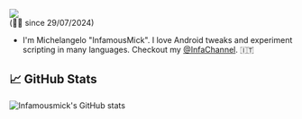 ![](https://komarev.com/ghpvc/?username=Infamousmick&style=for-the-badge&color=e02222)
<br>(☝🏼 since 29/07/2024)

- I'm Michelangelo "InfamousMick". I love Android tweaks and experiment scripting in many languages. Checkout my [@InfaChannel](https://t.me/InfaScript).  🇮🇹

## 📈 GitHub Stats
![Infamousmick's GitHub stats](https://github-readme-stats.vercel.app/api?username=Infamousmick&show_icons=true")
